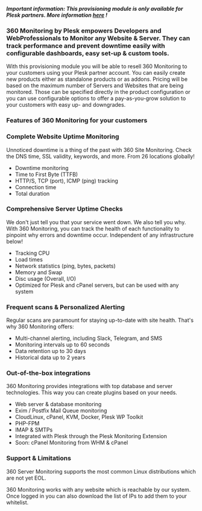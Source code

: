 ***Important information: This provisioning module is only available for Plesk partners. More information [here](https://www.plesk.com/partners/) !***

### **360 Monitoring by Plesk** empowers Developers and WebProfessionals to Monitor any Website & Server. They can track performance and prevent downtime easily with configurable dashboards, easy set-up & custom tools. ### 

With this provisioning module you will be able to resell 360 Monitoring to your customers using your Plesk partner account. You can easily create new products either as standalone products or as addons. Pricing will be based on the maximum number of Servers and Websites that are being monitored. Those can be specified directly in the product configuration or you can use configurable options to offer a pay-as-you-grow solution to your customers with easy up- and downgrades. 

### Features of 360 Monitoring for your customers ###

### Complete Website Uptime Monitoring

Unnoticed downtime is a thing of the past with 360 Site Monitoring. Check the DNS time, SSL validity, keywords, and more. From 26 locations globally!

- Downtime monitoring
- Time to First Byte (TTFB)
- HTTP/S, TCP (port), ICMP (ping) tracking
- Connection time
- Total duration

### Comprehensive Server Uptime Checks

We don't just tell you that your service went down. We also tell you why. With 360 Monitoring, you can track the health of each functionality to pinpoint why errors and downtime occur. Independent of any infrastructure below!

- Tracking CPU
- Load times
- Network statistics (ping, bytes, packets)
- Memory and Swap
- Disc usage (Overall, I/O)
- Optimized for Plesk and cPanel servers, but can be used with any system

### Frequent scans & Personalized Alerting

Regular scans are paramount for staying up-to-date with site health. That's why 360 Monitoring offers:

- Multi-channel alerting, including Slack, Telegram, and SMS
- Monitoring intervals up to 60 seconds
- Data retention up to 30 days
- Historical data up to 2 years

### Out-of-the-box integrations

360 Monitoring provides integrations with top database and server technologies. This way you can create plugins based on your needs.

- Web server & database monitoring
- Exim / Postfix Mail Queue monitoring
- CloudLinux, cPanel, KVM, Docker, Plesk WP Toolkit
- PHP-FPM
- IMAP & SMTPs
- Integrated with Plesk through the Plesk Monitoring Extension
- Soon: cPanel Monitoring from WHM & cPanel

### Support & Limitations

360 Server Monitoring supports the most common Linux distributions which are not yet EOL.

360 Monitoring works with any website which is reachable by our system. Once logged in you can also download the list of IPs to add them to your whitelist.
